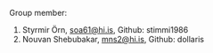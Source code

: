 Group member:
1. Styrmir Örn, soa61@hi.is, Github: stimmi1986
2. Nouvan Shebubakar, mns2@hi.is, Github: dollaris
